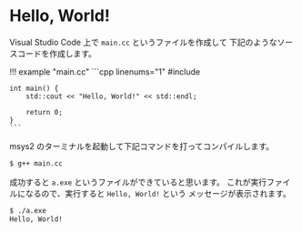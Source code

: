 # Hello, World!

Visual Studio Code 上で `main.cc` というファイルを作成して
下記のようなソースコードを作成します。

!!! example "main.cc"
    ```cpp linenums="1"
    #include <iostream>

    int main() {
        std::cout << "Hello, World!" << std::endl;

        return 0;
    }
    ```

msys2 のターミナルを起動して下記コマンドを打ってコンパイルします。

```bash
$ g++ main.cc
```

成功すると `a.exe` というファイルができていると思います。
これが実行ファイルになるので、実行すると `Hello, World!` という
メッセージが表示されます。

```bash
$ ./a.exe
Hello, World!
```
